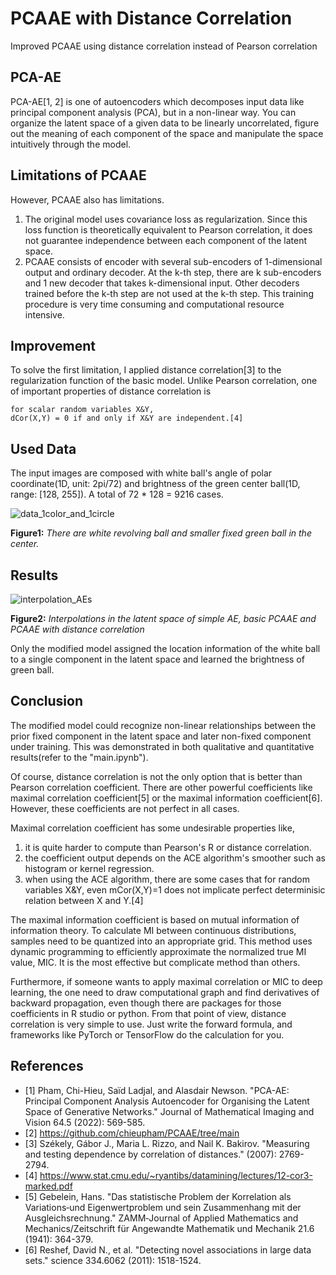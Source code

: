 # PCAAE with Distance Correlation
Improved PCAAE using distance correlation instead of Pearson correlation


## PCA-AE
PCA-AE[1, 2] is one of autoencoders which decomposes input data like principal component analysis (PCA), but in a non-linear way. You can organize the latent space of a given data to be linearly uncorrelated, figure out the meaning of each component of the space and manipulate the space intuitively through the model. 


## Limitations of PCAAE
However, PCAAE also has limitations.
  1. The original model uses covariance loss as regularization. Since this loss function is theoretically equivalent to Pearson correlation, it does not guarantee independence between each component of the latent space.
  2. PCAAE consists of encoder with several sub-encoders of 1-dimensional output and ordinary decoder. At the k-th step, there are k sub-encoders and 1 new decoder that takes k-dimensional input. Other decoders trained before the k-th step are not used at the k-th step. This training procedure is very time consuming and computational resource intensive.


## Improvement
To solve the first limitation, I applied distance correlation[3] to the regularization function of the basic model. Unlike Pearson correlation, one of important properties of distance correlation is 

    for scalar random variables X&Y, 
    dCor(X,Y) = 0 if and only if X&Y are independent.[4]
 

## Used Data
The input images are composed with white ball's angle of polar coordinate(1D, unit: 2pi/72) and brightness of the green center ball(1D, range: [128, 255]). A total of 72 * 128 = 9216 cases. 

![data_1color_and_1circle](https://github.com/disin7c9/PCAAE-with-Distance-Correlation/assets/94789911/6f2e225b-000c-467a-8a10-bf31ef39704e)

**Figure1:** *There are white revolving ball and smaller fixed green ball in the center.*
   
    
## Results
![interpolation_AEs](https://github.com/disin7c9/PCAAE-with-Distance-Correlation/assets/94789911/4672386b-65cc-4a1f-b82d-72e7edbb4879)

**Figure2:** *Interpolations in the latent space of simple AE, basic PCAAE and PCAAE with distance correlation*

Only the modified model assigned the location information of the white ball to a single component in the latent space and learned the brightness of green ball.


## Conclusion
The modified model could recognize non-linear relationships between the prior fixed component in the latent space and later non-fixed component under training. This was demonstrated in both qualitative and quantitative results(refer to the "main.ipynb").

Of course, distance correlation is not the only option that is better than Pearson correlation coefficient. There are other powerful coefficients like maximal correlation coefficient[5] or the maximal information coefficient[6]. However, these coefficients are not perfect in all cases.

Maximal correlation coefficient has some undesirable properties like,
  1. it is quite harder to compute than Pearson's R or distance correlation.
  2. the coefficient output depends on the ACE algorithm's smoother such as histogram or kernel regression.
  3. when using the ACE algorithm, there are some cases that for random variables X&Y, even mCor(X,Y)=1 does not implicate perfect determinisic relation between X and Y.[4]

The maximal information coefficient is based on mutual information of information theory. To calculate MI between continuous distributions, samples need to be quantized into an appropriate grid. This method uses dynamic programming to efficiently approximate the normalized true MI value, MIC. It is the most effective but complicate method than others.

Furthermore, if someone wants to apply maximal correlation or MIC to deep learning, the one need to draw computational graph and find derivatives of backward propagation, even though there are packages for those coefficients in R studio or python. From that point of view, distance correlation is very simple to use. Just write the forward formula, and frameworks like PyTorch or TensorFlow do the calculation for you.


## References
- [1] Pham, Chi-Hieu, Saïd Ladjal, and Alasdair Newson. "PCA-AE: Principal Component Analysis Autoencoder for Organising the Latent Space of Generative Networks." Journal of Mathematical Imaging and Vision 64.5 (2022): 569-585.
- [2] https://github.com/chieupham/PCAAE/tree/main
- [3] Székely, Gábor J., Maria L. Rizzo, and Nail K. Bakirov. "Measuring and testing dependence by correlation of distances." (2007): 2769-2794.
- [4] https://www.stat.cmu.edu/~ryantibs/datamining/lectures/12-cor3-marked.pdf
- [5] Gebelein, Hans. "Das statistische Problem der Korrelation als Variations‐und Eigenwertproblem und sein Zusammenhang mit der Ausgleichsrechnung." ZAMM‐Journal of Applied Mathematics and Mechanics/Zeitschrift für Angewandte Mathematik und Mechanik 21.6 (1941): 364-379.
- [6] Reshef, David N., et al. "Detecting novel associations in large data sets." science 334.6062 (2011): 1518-1524.
